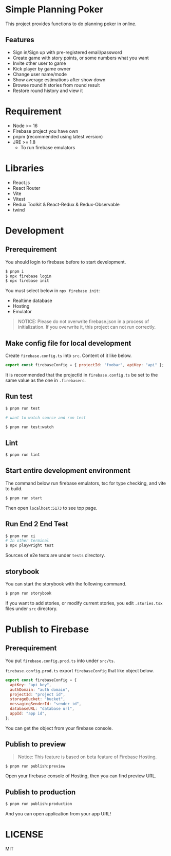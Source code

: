 # Simple Planning Poker #
This project provides functions to do planning poker in online.

## Features ##

- Sign in/Sign up with pre-registered email/password
- Create game with story points, or some numbers what you want
- Invite other user to game
- Kick player by game owner
- Change user name/mode
- Show average estimations after show down
- Browse round histories from round result
- Restore round history and view it

# Requirement #

- Node >= 16
- Firebase project you have own
- pnpm (recommended using latest version)
- JRE >= 1.8
  - To run firebase emulators

# Libraries #

- React.js
- React Router
- Vite
- Vitest
- Redux Toolkit & React-Redux & Redux-Observable
- twind

# Development #

## Prerequirement ##
You should login to firebase before to start development.

```sh
$ pnpm i
$ npx firebase login
$ npx firebase init
```

You must select below in `npx firebase init`:

- Realtime database
- Hosting
- Emulator

> NOTICE: Please do not overwrite firebase.json in a process of initialization. If you overwrite it, this project can not run correctly.

## Make config file for local development ##
Create `firebase.config.ts` into `src`. Content of it like below.

```javascript
export const firebaseConfig = { projectId: "foobar", apiKey: "api" };
```

It is recommended that the projectId in `firebase.config.ts` be set to the same value as the one in `.firebaserc`.

## Run test ##

```sh
$ pnpm run test

# want to watch source and run test

$ pnpm run test:watch
```

## Lint ##

```sh
$ pnpm run lint
```

## Start entire development environment ##

The command below run firebase emulators, tsc for type checking, and vite to build.

```sh
$ pnpm run start
```

Then open `localhost:5173` to see top page.

## Run End 2 End Test ##

```sh
$ pnpm run ci
# In other terminal
$ npx playwright test
```

Sources of e2e tests are under `tests` directory.

## storybook ##

You can start the storybook with the following command.

```sh
$ pnpm run storybook
```

If you want to add stories, or modify current stories, you edit `.stories.tsx` files under `src` directory.

# Publish to Firebase #

## Prerequirement ##
You put `firebase.config.prod.ts` into under `src/ts`.

`firebase.config.prod.ts` export `firebaseConfig` that like object below.

```javascript
export const firebaseConfig = {
  apiKey: "api key",
  authDomain: "auth domain",
  projectId: "project id",
  storageBucket: "bucket",
  messagingSenderId: "sender id",
  databaseURL: "database url",
  appId: "app id",
};
```

You can get the object from your firebase console.

## Publish to preview ##

> Notice: This feature is based on beta feature of Firebase Hosting.

```sh
$ pnpm run publish:preview
```

Open your firebase console of Hosting, then you can find preview URL.

## Publish to production ##

```sh
$ pnpm run publish:production
```

And you can open application from your app URL!

# LICENSE #
MIT
